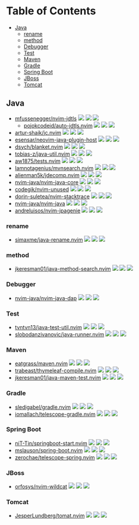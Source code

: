 # Table of Contents

<!-- toc -->

- [Java](#java)
  * [rename](#rename)
  * [method](#method)
  * [Debugger](#debugger)
  * [Test](#test)
  * [Maven](#maven)
  * [Gradle](#gradle)
  * [Spring Boot](#spring-boot)
  * [JBoss](#jboss)
  * [Tomcat](#tomcat)

<!-- tocstop -->

## Java

- [mfussenegger/nvim-jdtls](https://github.com/mfussenegger/nvim-jdtls) ![](https://img.shields.io/github/stars/mfussenegger/nvim-jdtls) ![](https://img.shields.io/github/last-commit/mfussenegger/nvim-jdtls) ![](https://img.shields.io/github/commit-activity/y/mfussenegger/nvim-jdtls)
  - [pojokcodeid/auto-jdtls.nvim](https://github.com/pojokcodeid/auto-jdtls.nvim) ![](https://img.shields.io/github/stars/pojokcodeid/auto-jdtls.nvim) ![](https://img.shields.io/github/last-commit/pojokcodeid/auto-jdtls.nvim) ![](https://img.shields.io/github/commit-activity/y/pojokcodeid/auto-jdtls.nvim)
- [artur-shaik/jc.nvim](https://github.com/artur-shaik/jc.nvim) ![](https://img.shields.io/github/stars/artur-shaik/jc.nvim) ![](https://img.shields.io/github/last-commit/artur-shaik/jc.nvim) ![](https://img.shields.io/github/commit-activity/y/artur-shaik/jc.nvim)
- [esensar/neovim-java-plugin-host](https://github.com/esensar/neovim-java-plugin-host) ![](https://img.shields.io/github/stars/esensar/neovim-java-plugin-host) ![](https://img.shields.io/github/last-commit/esensar/neovim-java-plugin-host) ![](https://img.shields.io/github/commit-activity/y/esensar/neovim-java-plugin-host)
- [dsych/blanket.nvim](https://github.com/dsych/blanket.nvim) ![](https://img.shields.io/github/stars/dsych/blanket.nvim) ![](https://img.shields.io/github/last-commit/dsych/blanket.nvim) ![](https://img.shields.io/github/commit-activity/y/dsych/blanket.nvim)
- [tobias-z/java-util.nvim](https://github.com/tobias-z/java-util.nvim) ![](https://img.shields.io/github/stars/tobias-z/java-util.nvim) ![](https://img.shields.io/github/last-commit/tobias-z/java-util.nvim) ![](https://img.shields.io/github/commit-activity/y/tobias-z/java-util.nvim)
- [aw1875/tests.nvim](https://github.com/aw1875/tests.nvim) ![](https://img.shields.io/github/stars/aw1875/tests.nvim) ![](https://img.shields.io/github/last-commit/aw1875/tests.nvim) ![](https://img.shields.io/github/commit-activity/y/aw1875/tests.nvim)
- [Iamnotagenius/mvnsearch.nvim](https://github.com/Iamnotagenius/mvnsearch.nvim) ![](https://img.shields.io/github/stars/Iamnotagenius/mvnsearch.nvim) ![](https://img.shields.io/github/last-commit/Iamnotagenius/mvnsearch.nvim) ![](https://img.shields.io/github/commit-activity/y/Iamnotagenius/mvnsearch.nvim)
- [alienman5k/jdecomp.nvim](https://github.com/alienman5k/jdecomp.nvim) ![](https://img.shields.io/github/stars/alienman5k/jdecomp.nvim) ![](https://img.shields.io/github/last-commit/alienman5k/jdecomp.nvim) ![](https://img.shields.io/github/commit-activity/y/alienman5k/jdecomp.nvim)
- [nvim-java/nvim-java-core](https://github.com/nvim-java/nvim-java-core) ![](https://img.shields.io/github/stars/nvim-java/nvim-java-core) ![](https://img.shields.io/github/last-commit/nvim-java/nvim-java-core) ![](https://img.shields.io/github/commit-activity/y/nvim-java/nvim-java-core)
- [codegik/nvim-unused](https://github.com/codegik/nvim-unused) ![](https://img.shields.io/github/stars/codegik/nvim-unused) ![](https://img.shields.io/github/last-commit/codegik/nvim-unused) ![](https://img.shields.io/github/commit-activity/y/codegik/nvim-unused)
- [dorin-suletea/nvim-stacktrace](https://github.com/dorin-suletea/nvim-stacktrace) ![](https://img.shields.io/github/stars/dorin-suletea/nvim-stacktrace) ![](https://img.shields.io/github/last-commit/dorin-suletea/nvim-stacktrace) ![](https://img.shields.io/github/commit-activity/y/dorin-suletea/nvim-stacktrace)
- [nvim-java/nvim-java](https://github.com/nvim-java/nvim-java) ![](https://img.shields.io/github/stars/nvim-java/nvim-java) ![](https://img.shields.io/github/last-commit/nvim-java/nvim-java) ![](https://img.shields.io/github/commit-activity/y/nvim-java/nvim-java)
- [andreluisos/nvim-jpagenie](https://github.com/andreluisos/nvim-jpagenie) ![](https://img.shields.io/github/stars/andreluisos/nvim-jpagenie) ![](https://img.shields.io/github/last-commit/andreluisos/nvim-jpagenie) ![](https://img.shields.io/github/commit-activity/y/andreluisos/nvim-jpagenie)

### rename

- [simaxme/java-rename.nvim](https://github.com/simaxme/java-rename.nvim) ![](https://img.shields.io/github/stars/simaxme/java-rename.nvim) ![](https://img.shields.io/github/last-commit/simaxme/java-rename.nvim) ![](https://img.shields.io/github/commit-activity/y/simaxme/java-rename.nvim)

### method

- [jkeresman01/java-method-search.nvim](https://github.com/jkeresman01/java-method-search.nvim) ![](https://img.shields.io/github/stars/jkeresman01/java-method-search.nvim) ![](https://img.shields.io/github/last-commit/jkeresman01/java-method-search.nvim) ![](https://img.shields.io/github/commit-activity/y/jkeresman01/java-method-search.nvim)

### Debugger

- [nvim-java/nvim-java-dap](https://github.com/nvim-java/nvim-java-dap) ![](https://img.shields.io/github/stars/nvim-java/nvim-java-dap) ![](https://img.shields.io/github/last-commit/nvim-java/nvim-java-dap) ![](https://img.shields.io/github/commit-activity/y/nvim-java/nvim-java-dap)

### Test

- [tvntvn13/java-test-util.nvim](https://github.com/tvntvn13/java-test-util.nvim) ![](https://img.shields.io/github/stars/tvntvn13/java-test-util.nvim) ![](https://img.shields.io/github/last-commit/tvntvn13/java-test-util.nvim) ![](https://img.shields.io/github/commit-activity/y/tvntvn13/java-test-util.nvim)
- [slobodanzivanovic/java-runner.nvim](https://github.com/slobodanzivanovic/java-runner.nvim) ![](https://img.shields.io/github/stars/slobodanzivanovic/java-runner.nvim) ![](https://img.shields.io/github/last-commit/slobodanzivanovic/java-runner.nvim) ![](https://img.shields.io/github/commit-activity/y/slobodanzivanovic/java-runner.nvim)

### Maven

- [eatgrass/maven.nvim](https://github.com/eatgrass/maven.nvim) ![](https://img.shields.io/github/stars/eatgrass/maven.nvim) ![](https://img.shields.io/github/last-commit/eatgrass/maven.nvim) ![](https://img.shields.io/github/commit-activity/y/eatgrass/maven.nvim)
- [trabeast/thymeleaf-compile.nvim](https://github.com/trabeast/thymeleaf-compile.nvim) ![](https://img.shields.io/github/stars/trabeast/thymeleaf-compile.nvim) ![](https://img.shields.io/github/last-commit/trabeast/thymeleaf-compile.nvim) ![](https://img.shields.io/github/commit-activity/y/trabeast/thymeleaf-compile.nvim)
- [jkeresman01/java-maven-test.nvim](https://github.com/jkeresman01/java-maven-test.nvim) ![](https://img.shields.io/github/stars/jkeresman01/java-maven-test.nvim) ![](https://img.shields.io/github/last-commit/jkeresman01/java-maven-test.nvim) ![](https://img.shields.io/github/commit-activity/y/jkeresman01/java-maven-test.nvim)

### Gradle

- [sledigabel/gradle.nvim](https://github.com/sledigabel/gradle.nvim) ![](https://img.shields.io/github/stars/sledigabel/gradle.nvim) ![](https://img.shields.io/github/last-commit/sledigabel/gradle.nvim) ![](https://img.shields.io/github/commit-activity/y/sledigabel/gradle.nvim)
- [iomallach/telescope-gradle.nvim](https://github.com/iomallach/telescope-gradle.nvim) ![](https://img.shields.io/github/stars/iomallach/telescope-gradle.nvim) ![](https://img.shields.io/github/last-commit/iomallach/telescope-gradle.nvim) ![](https://img.shields.io/github/commit-activity/y/iomallach/telescope-gradle.nvim)

### Spring Boot

- [niT-Tin/springboot-start.nvim](https://github.com/niT-Tin/springboot-start.nvim) ![](https://img.shields.io/github/stars/niT-Tin/springboot-start.nvim) ![](https://img.shields.io/github/last-commit/niT-Tin/springboot-start.nvim) ![](https://img.shields.io/github/commit-activity/y/niT-Tin/springboot-start.nvim)
- [mslauson/spring-boot.nvim](https://github.com/mslauson/spring-boot.nvim) ![](https://img.shields.io/github/stars/mslauson/spring-boot.nvim) ![](https://img.shields.io/github/last-commit/mslauson/spring-boot.nvim) ![](https://img.shields.io/github/commit-activity/y/mslauson/spring-boot.nvim)
- [zerochae/telescope-spring.nvim](https://github.com/zerochae/telescope-spring.nvim) ![](https://img.shields.io/github/stars/zerochae/telescope-spring.nvim) ![](https://img.shields.io/github/last-commit/zerochae/telescope-spring.nvim) ![](https://img.shields.io/github/commit-activity/y/zerochae/telescope-spring.nvim)

### JBoss

- [orfosys/nvim-wildcat](https://github.com/orfosys/nvim-wildcat) ![](https://img.shields.io/github/stars/orfosys/nvim-wildcat) ![](https://img.shields.io/github/last-commit/orfosys/nvim-wildcat) ![](https://img.shields.io/github/commit-activity/y/orfosys/nvim-wildcat)

### Tomcat

- [JesperLundberg/tomat.nvim](https://github.com/JesperLundberg/tomat.nvim) ![](https://img.shields.io/github/stars/JesperLundberg/tomat.nvim) ![](https://img.shields.io/github/last-commit/JesperLundberg/tomat.nvim) ![](https://img.shields.io/github/commit-activity/y/JesperLundberg/tomat.nvim)
